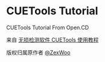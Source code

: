 # CUETools Tutorial
CUETools Tutorial From Open.CD

来自 [无损检测软件 CUETools 使用教程](https://open.cd/forums.php?action=viewtopic&forumid=22&topicid=22948)

版权归属原作者 [@ZexWoo](https://github.com/ZexWoo)

